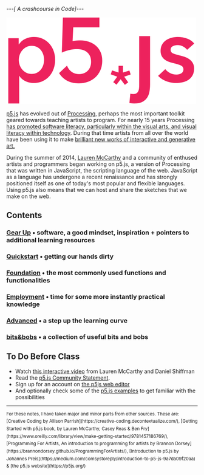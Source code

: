*---[ A crashcourse in Code]---*

![p5.js logo](img/p5js.svg)   


[p5.js](http://p5js.org/) has evolved out of [Processing](https://processing.org/), perhaps the most important toolkit geared towards teaching artists to program. For nearly 15 years Processing [has promoted software literacy, particularly within the visual arts, and visual literacy within technology](https://processing.org/overview/). During that time artists from all over the world have been using it to make [brilliant new works of interactive and generative art.](https://processing.org/exhibition/)

During the summer of 2014, [Lauren McCarthy](http://lauren-mccarthy.com/) and a community of enthused artists and programmers began working on p5.js, a version of Processing that was written in JavaScript, the scripting language of the web. JavaScript as a language has undergone a recent renaissance and has strongly positioned itself as one of today's most popular and flexible languages. Using p5.js also means that we can host and share the sketches that we make on the web.


## Contents
### [Gear Up](00_requirements.md) • software, a good mindset, inspiration + pointers to additional learning resources
### [Quickstart](01_firststeps.md) • getting our hands dirty
### [Foundation](02_basics.md) • the most commonly used functions and functionalities
### [Employment](03_employment.md) • time for some more instantly practical knowledge
### [Advanced](04_advanced.md) • a step up the learning curve 
### [bits&bobs](05_bits&bobs.md) • a collection of useful bits and bobs


## To Do Before Class
- Watch [this interactive video](http://hello.p5js.org/) from Lauren McCarthy and Daniel Shiffman
- Read the [p5.js Community Statement](https://p5js.org/community/).
- Sign up for an account on [the p5js web editor](https://editor.p5js.org/)
- And optionally check some of the [p5.js examples](https://p5js.org/examples/) to get familiar with the possibilities 

<hr> 
<sup>For these notes, I have taken major and minor parts from other sources. These are: [Creative Coding
by Allison Parrish](https://creative-coding.decontextualize.com/), [Getting Started with p5.js book, by Lauren McCarthy, Casey Reas & Ben Fry](https://www.oreilly.com/library/view/make-getting-started/9781457186769/), [Programming For Artists, An introduction to programming for artists by Brannon Dorsey](https://brannondorsey.github.io/ProgrammingForArtists/), [Introduction to p5.js by Johannes Preis](https://medium.com/comsystoreply/introduction-to-p5-js-9a7da09f20aa)
& [the p5.js website](https://p5js.org/)</sup>
